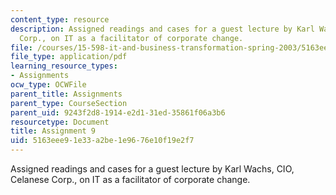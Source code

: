 ```yaml
---
content_type: resource
description: Assigned readings and cases for a guest lecture by Karl Wachs, CIO, Celanese
  Corp., on IT as a facilitator of corporate change.
file: /courses/15-598-it-and-business-transformation-spring-2003/5163eee91e33a2be1e9676e10f19e2f7_assignment8.pdf
file_type: application/pdf
learning_resource_types:
- Assignments
ocw_type: OCWFile
parent_title: Assignments
parent_type: CourseSection
parent_uid: 9243f2d8-1914-e2d1-31ed-35861f06a3b6
resourcetype: Document
title: Assignment 9
uid: 5163eee9-1e33-a2be-1e96-76e10f19e2f7
---
```

Assigned readings and cases for a guest lecture by Karl Wachs, CIO, Celanese Corp., on IT as a facilitator of corporate change.

